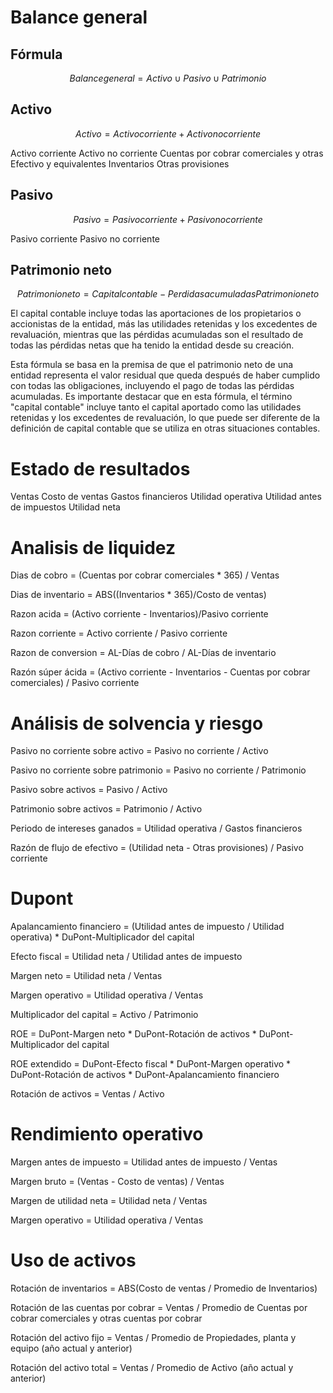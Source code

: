 # Balance general
## Fórmula
$$
Balance general = Activo ∪ Pasivo ∪ Patrimonio
$$

## Activo
$$
Activo = Activo corriente + Activo no corriente
$$

Activo corriente
Activo no corriente
Cuentas por cobrar comerciales y otras
Efectivo y equivalentes
Inventarios
Otras provisiones

## Pasivo
$$
Pasivo = Pasivo corriente + Pasivo no corriente
$$

Pasivo corriente
Pasivo no corriente

## Patrimonio neto
$$
Patrimonio neto = Capital contable − Perdidas acumuladas
Patrimonio neto
$$

El capital contable incluye todas las aportaciones de los propietarios o accionistas de la entidad, más las utilidades retenidas y los excedentes de revaluación, mientras que las pérdidas acumuladas son el resultado de todas las pérdidas netas que ha tenido la entidad desde su creación.

Esta fórmula se basa en la premisa de que el patrimonio neto de una entidad representa el valor residual que queda después de haber cumplido con todas las obligaciones, incluyendo el pago de todas las pérdidas acumuladas. Es importante destacar que en esta fórmula, el término "capital contable" incluye tanto el capital aportado como las utilidades retenidas y los excedentes de revaluación, lo que puede ser diferente de la definición de capital contable que se utiliza en otras situaciones contables.

# Estado de resultados
Ventas
Costo de ventas
Gastos financieros
Utilidad operativa
Utilidad antes de impuestos
Utilidad neta


# Analisis de liquidez
Dias de cobro = (Cuentas por cobrar comerciales * 365) / Ventas

Dias de inventario = ABS((Inventarios * 365)/Costo de ventas)

Razon acida = (Activo corriente - Inventarios)/Pasivo corriente

Razon corriente = Activo corriente / Pasivo corriente

Razon de conversion = AL-Días de cobro / AL-Días de inventario

Razón súper ácida = (Activo corriente - Inventarios - Cuentas por cobrar comerciales) / Pasivo corriente

# Análisis de solvencia y riesgo
Pasivo no corriente sobre activo = Pasivo no corriente / Activo

Pasivo no corriente sobre patrimonio = Pasivo no corriente / Patrimonio

Pasivo sobre activos = Pasivo / Activo

Patrimonio sobre activos = Patrimonio / Activo

Periodo de intereses ganados = Utilidad operativa / Gastos financieros

Razón de flujo de efectivo = (Utilidad neta - Otras provisiones) / Pasivo corriente

# Dupont

Apalancamiento financiero = (Utilidad antes de impuesto / Utilidad operativa) * DuPont-Multiplicador del capital

Efecto fiscal = Utilidad neta / Utilidad antes de impuesto

Margen neto = Utilidad neta / Ventas

Margen operativo = Utilidad operativa / Ventas

Multiplicador del capital = Activo / Patrimonio

ROE =  DuPont-Margen neto * DuPont-Rotación de activos * DuPont-Multiplicador del capital

ROE extendido = DuPont-Efecto fiscal * DuPont-Margen operativo * DuPont-Rotación de activos * DuPont-Apalancamiento financiero

Rotación de activos = Ventas / Activo

# Rendimiento operativo
Margen antes de impuesto = Utilidad antes de impuesto / Ventas

Margen bruto = (Ventas - Costo de ventas) / Ventas

Margen de utilidad neta = Utilidad neta / Ventas

Margen operativo = Utilidad operativa / Ventas

# Uso de activos
Rotación de inventarios = ABS(Costo de ventas / Promedio de Inventarios)

Rotación de las cuentas por cobrar = Ventas / Promedio de Cuentas por cobrar comerciales y otras cuentas por cobrar

Rotación del activo fijo = Ventas / Promedio de Propiedades, planta y equipo (año actual y anterior)

Rotación del activo total = Ventas / Promedio de Activo (año actual y anterior)